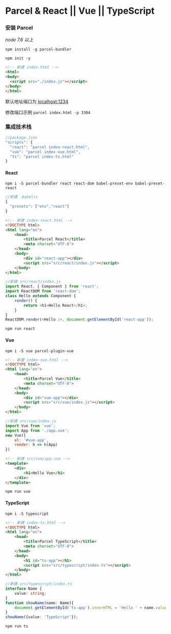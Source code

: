 # Parcel & React || Vue || TypeScript

### 安装 Parcel

*node 7.6 以上*

`npm install -g parcel-bundler`

`npm init -y`

```html
<!-- 新建 index.html -->
<html>
<body>
  <script src="./index.js"></script>
</body>
</html>
```
默认地址端口为 [localhost:1234](http://localhost:1234)

修改端口示例 `parcel index.html -p 3304`

### 集成技术栈

```javascript
//package.json
"scripts": {
  "react": "parcel index-react.html",
  "vue": "parcel index-vue.html",
  "ts": "parcel index-ts.html"
}
```

#### React

`npm i -S parcel-bundler react react-dom babel-preset-env babel-preset-react`

```javascript
//新建 .babelrc
{
  "presets": ["env","react"]
}
```

```html
<!-- 新建 index-react.html -->
<!DOCTYPE html>
<html lang="en">
    <head>
        <title>Parcel React</title>
        <meta charset="UTF-8">
    </head>
    <body>
        <div id="react-app"></div>
        <script src="src/react/index.js"></script>
    </body>
</html>
```

```javascript
//新建 src/react/index.js
import React, { Component } from 'react';
import ReactDOM from 'react-dom';
class Hello extends Component {
    render() {
        return <h1>Hello React</h1>;
    }
}
ReactDOM.render(<Hello />, document.getElementById('react-app'));
```

`npm run react`

#### Vue

`npm i -S vue parcel-plugin-vue`

```html
<!-- 新建 index-vue.html -->
<!DOCTYPE html>
<html lang="en">
    <head>
        <title>Parcel Vue</title>
        <meta charset="UTF-8">
    </head>
    <body>
        <div id="vue-app"></div>
        <script src="src/vue/index.js"></script>
    </body>
</html>
```

```javascript
//新建 src/vue/index.js
import Vue from 'vue';
import App from './app.vue';
new Vue({
    el: '#vue-app',
    render: h => h(App)
})
```

```html
<!-- 新建 src/vue/app.vue -->
<template>
    <div>
        <h1>Hello Vue</h1>
    </div>
</template>
```

`npm run vue`

#### TypeScript
`npm i -S typescript`

```html
<!-- 新建 index-ts.html -->
<!DOCTYPE html>
<html lang="en">
    <head>
        <title>Parcel TypeScript</title>
        <meta charset="UTF-8">
    </head>
    <body>
        <h1 id="ts-app"></h1>
        <script src="src/typescript/index.ts"></script>
    </body>
</html>
```

```typescript
//新建 src/typescript/index.ts
interface Name {
    value: string;
}
function showName(name: Name){
    document.getElementById('ts-app').innerHTML = 'Hello ' + name.value;
}
showName({value: 'TypeScript'});
```

`npm run ts`
